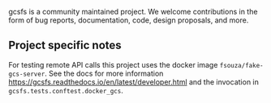 gcsfs is a community maintained project. We welcome contributions in the form of bug reports, documentation, code, design proposals, and more.

## Project specific notes

For testing remote API calls this project uses the docker image `fsouza/fake-gcs-server`.
See the docs for more information https://gcsfs.readthedocs.io/en/latest/developer.html and
the invocation in `gcsfs.tests.conftest.docker_gcs`.

